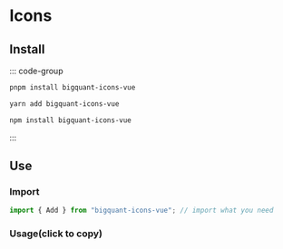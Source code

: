 # Icons

## Install

::: code-group

```bash [pnpm]
pnpm install bigquant-icons-vue
```

```bash [yarn]
yarn add bigquant-icons-vue
```

```bash [npm]
npm install bigquant-icons-vue
```

:::

## Use

### Import

```js
import { Add } from "bigquant-icons-vue"; // import what you need
```

### Usage(click to copy)

<Icons />

<script setup>
import Icons from "./components/icons/index.vue"
</script>
